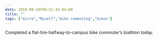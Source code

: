 ```yaml
---
date: 2019-09-18T09:51:43-04:00
title: ""
tags: ["micro","Myself","bike commuting","bikes"]
---
```

Completed a flat-tire-halfway-to-campus bike commuter’s biathlon today.

